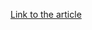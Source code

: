 [Link to the article](https://www.trendmicro.com/en_us/research/24/j/understanding-the-initial-stages-of-web-shell-and-vpn-threats-an.html)
